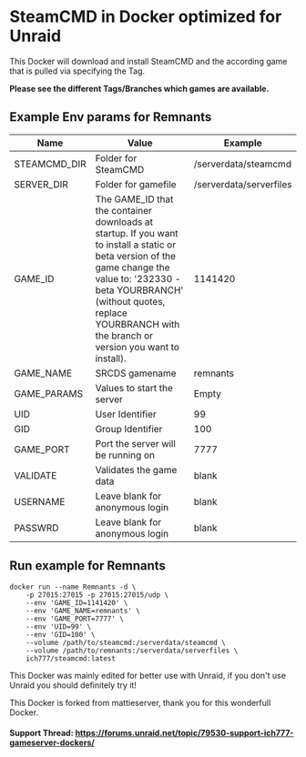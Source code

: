 # SteamCMD in Docker optimized for Unraid
This Docker will download and install SteamCMD and the according game that is pulled via specifying the Tag.

**Please see the different Tags/Branches which games are available.**

## Example Env params for Remnants
| Name | Value | Example |
| --- | --- | --- |
| STEAMCMD_DIR | Folder for SteamCMD | /serverdata/steamcmd |
| SERVER_DIR | Folder for gamefile | /serverdata/serverfiles |
| GAME_ID | The GAME_ID that the container downloads at startup. If you want to install a static or beta version of the game change the value to: '232330 -beta YOURBRANCH' (without quotes, replace YOURBRANCH with the branch or version you want to install). | 1141420 |
| GAME_NAME | SRCDS gamename | remnants |
| GAME_PARAMS | Values to start the server | Empty |
| UID | User Identifier | 99 |
| GID | Group Identifier | 100 |
| GAME_PORT | Port the server will be running on | 7777 |
| VALIDATE | Validates the game data | blank |
| USERNAME | Leave blank for anonymous login | blank |
| PASSWRD | Leave blank for anonymous login | blank |

## Run example for Remnants
```
docker run --name Remnants -d \
	-p 27015:27015 -p 27015:27015/udp \
	--env 'GAME_ID=1141420' \
	--env 'GAME_NAME=remnants' \
	--env 'GAME_PORT=7777' \
	--env 'UID=99' \
	--env 'GID=100' \
	--volume /path/to/steamcmd:/serverdata/steamcmd \
	--volume /path/to/remnants:/serverdata/serverfiles \
	ich777/steamcmd:latest
```

This Docker was mainly edited for better use with Unraid, if you don't use Unraid you should definitely try it!

This Docker is forked from mattieserver, thank you for this wonderfull Docker.

#### Support Thread: https://forums.unraid.net/topic/79530-support-ich777-gameserver-dockers/
